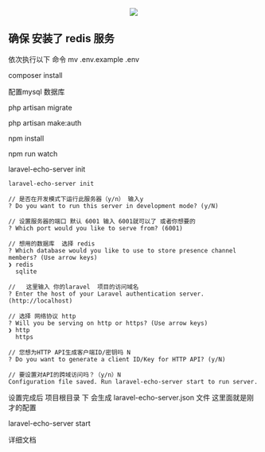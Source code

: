 <p align="center"><img src="https://laravel.com/assets/img/components/logo-laravel.svg"></p>


## 确保 安装了 redis 服务

依次执行以下 命令
mv .env.example .env

composer install

配置mysql 数据库

php artisan migrate

php artisan make:auth


npm install 

npm run watch

laravel-echo-server init
    
    
    laravel-echo-server init
    
    // 是否在开发模式下运行此服务器（y/n） 输入y
    ? Do you want to run this server in development mode? (y/N) 
    
    // 设置服务器的端口 默认 6001 输入 6001就可以了 或者你想要的
    ? Which port would you like to serve from? (6001)
    
    // 想用的数据库  选择 redis
    ? Which database would you like to use to store presence channel members? (Use arrow keys)
    ❯ redis 
      sqlite 
      
    //   这里输入 你的laravel  项目的访问域名
    ? Enter the host of your Laravel authentication server. (http://localhost) 
    
    // 选择 网络协议 http
    ? Will you be serving on http or https? (Use arrow keys)
    ❯ http 
      https 
      
    // 您想为HTTP API生成客户端ID/密钥吗 N
    ? Do you want to generate a client ID/Key for HTTP API? (y/N) 
    
    // 要设置对API的跨域访问吗？（y/n）N
    Configuration file saved. Run laravel-echo-server start to run server.
    
设置完成后  项目根目录 下 会生成 laravel-echo-server.json 文件  这里面就是刚才的配置

laravel-echo-server start

详细文档
